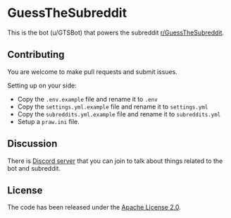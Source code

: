 # GuessTheSubreddit

This is the bot (u/GTSBot) that powers the subreddit [r/GuessTheSubreddit](https://reddit.com/r/GuessTheSubreddit).


## Contributing
You are welcome to make pull requests and submit issues.

Setting up on your side:
* Copy the ``.env.example`` file and rename it to ``.env``
* Copy the ``settings.yml.example`` file and rename it to ``settings.yml``
* Copy the ``subreddits.yml.example`` file and rename it to ``subreddits.yml``
* Setup a ``praw.ini`` file.

## Discussion
There is [Discord server](https://discord.gg/nMgNDQS) that you can join to talk about things related to the bot and subreddit.

## License
The code has been released under the [Apache License 2.0](https://github.com/OneUpPotato/GuessTheSubreddit/blob/master/LICENSE).
